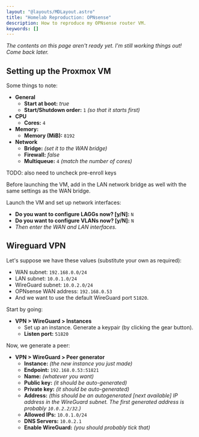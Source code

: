 ```yaml
---
layout: "@layouts/MDLayout.astro"
title: "Homelab Reproduction: OPNsense"
description: How to reproduce my OPNsense router VM.
keywords: []
---
```


*The contents on this page aren't ready yet. I'm still working things out! Come back later.*

## Setting up the Proxmox VM

Some things to note:

- **General**
    - **Start at boot:** *true*
    - **Start/Shutdown order:** `1` *(so that it starts first)*
- **CPU**
    - **Cores:** `4`
- **Memory:**
    - **Memory (MiB):** `8192`
- **Network**
    - **Bridge:** *(set it to the WAN bridge)*
    - **Firewall:** *false*
    - **Multiqueue:** `4` *(match the number of cores)*

TODO: also need to uncheck pre-enroll keys

Before launching the VM, add in the LAN network bridge as well with the same settings as the WAN bridge.

Launch the VM and set up network interfaces:

- **Do you want to configure LAGGs now? [y/N]:** `N`
- **Do you want to configure VLANs now? [y/N]:** `N`
- *Then enter the WAN and LAN interfaces.*

## Wireguard VPN

Let's suppose we have these values (substitute your own as required):

- WAN subnet: `192.168.0.0/24`
- LAN subnet: `10.0.1.0/24`
- WireGuard subnet: `10.0.2.0/24`
- OPNsense WAN address: `192.168.0.53`
- And we want to use the default WireGuard port `51820`.

Start by going:

- **VPN > WireGuard > Instances**
    - Set up an instance. Generate a keypair (by clicking the gear button).
    - **Listen port:** `51820`

Now, we generate a peer:

- **VPN > WireGuard > Peer generator**
    - **Instance:** *(the new instance you just made)*
    - **Endpoint:** `192.168.0.53:51821`
    - **Name:** *(whatever you want)*
    - **Public key:** *(it should be auto-generated)*
    - **Private key:** *(it should be auto-generated)*
    - **Address:** *(this should be an autogenerated [next available] IP address in the WireGuard subnet. The first generated address is probably `10.0.2.2/32`.)*
    - **Allowed IPs:** `10.0.1.0/24`
    - **DNS Servers:** `10.0.2.1`
    - **Enable WireGuard:** *(you should probably tick that)*


